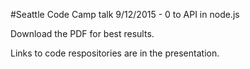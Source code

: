 #Seattle Code Camp talk 9/12/2015 - 0 to API in node.js

Download the PDF for best results.

Links to code respositories are in the presentation.
